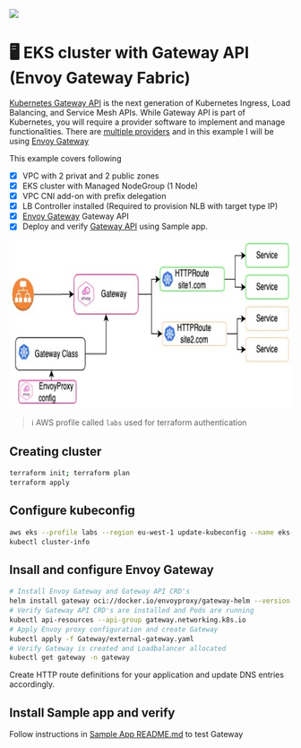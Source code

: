 [<img src="https://vettom-images.s3.eu-west-1.amazonaws.com/logo/vettom-banner.jpg">](https://vettom.pages.dev/)

# :desktop_computer: EKS cluster with Gateway API (Envoy Gateway Fabric)
 [Kubernetes Gateway API](https://gateway-api.sigs.k8s.io/) is the next generation of Kubernetes Ingress, Load Balancing, and Service Mesh APIs. While Gateway API is part of Kubernetes, you will require a provider software to implement and manage functionalities. There are [multiple providers](https://gateway-api.sigs.k8s.io/implementations/) and in this example I will be using [Envoy Gateway](https://gateway.envoyproxy.io/)

This example covers following
- [x] VPC with 2  privat and 2 public zones
- [x] EKS cluster with Managed NodeGroup (1 Node)
- [x] VPC CNI add-on with prefix delegation
- [x] LB Controller installed (Required to provision NLB with target type IP)
- [x] [Envoy Gateway](https://gateway.envoyproxy.io/)  Gateway API
- [x] Deploy and verify [Gateway API](https://gateway-api.sigs.k8s.io/) using Sample app.

<img src="img/envoy-gateway.jpg" width="600" height="300">

> :information_source: AWS profile called `labs` used for terraform authentication

## Creating cluster
```bash
terraform init; terraform plan
terraform apply
```
## Configure kubeconfig
```bash
aws eks --profile labs --region eu-west-1 update-kubeconfig --name eks-demo
kubectl cluster-info
```
## Insall and configure Envoy Gateway

```bash
# Install Envoy Gateway and Gateway API CRD's
helm install gateway oci://docker.io/envoyproxy/gateway-helm --version v1.0.2 -n gateway --create-namespace
# Verify Gateway API CRD's are installed and Pods are running
kubectl api-resources --api-group gateway.networking.k8s.io
# Apply Envoy proxy configuration and create Gateway
kubectl apply -f Gateway/external-gateway.yaml
# Verify Gateway is created and Loadbalancer allocated
kubectl get gateway -n gateway
```
Create HTTP route definitions for your application and update DNS entries accordingly.

## Install Sample app and verify
Follow instructions in [Sample App README.md](https://github.com/vettom/aws-eks-terraform/blob/main/EKS-Envoy-Gateway/Sample-App/README.md) to test Gateway


